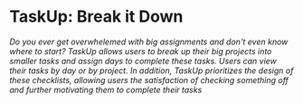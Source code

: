 # TaskUp: Break it Down
*Do you ever get overwhelemed with big assignments and don't even know where to start? TaskUp allows users to break up their big projects into smaller tasks and assign days to complete these tasks. Users can view their tasks by day or by project. In addition, TaskUp prioritizes the design of these checklists, allowing users the satisfaction of checking something off and further motivating them to complete their tasks* 




